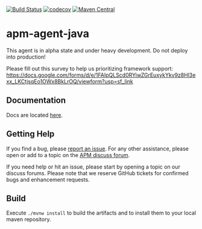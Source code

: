 [![Build Status](https://img.shields.io/jenkins/s/https/apm-ci.elastic.co/job/elastic+apm-agent-java+master.svg)](https://apm-ci.elastic.co/job/elastic+apm-agent-java+master)
[![codecov](https://codecov.io/gh/elastic/apm-agent-java/branch/master/graph/badge.svg)](https://codecov.io/gh/elastic/apm-agent-java)
[![Maven Central](https://img.shields.io/maven-central/v/co.elastic.apm/apm-agent-api.svg)](http://search.maven.org/#search%7Cga%7C1%7Cg%3A%22co.elastic.apm%22%20AND%20a%3A%22apm-agent-api%22)

# apm-agent-java

This agent is in alpha state and under heavy development. Do not deploy into production! 

Please fill out this survey to help us prioritizing framework support: https://docs.google.com/forms/d/e/1FAIpQLScd0RYiwZGrEuxykYkv9z8Hl3exx_LKCtjsqEo1OWx8BkLrOQ/viewform?usp=sf_link

## Documentation
Docs are located [here](docs/index.asciidoc).

## Getting Help
If you find a bug,
please [report an issue](https://github.com/elastic/apm-agent-java/issues/new).
For any other assistance,
please open or add to a topic on the [APM discuss forum](https://discuss.elastic.co/c/apm).

If you need help or hit an issue,
please start by opening a topic on our discuss forums.
Please note that we reserve GitHub tickets for confirmed bugs and enhancement requests.

## Build
Execute `./mvnw install` to build the artifacts and to install them to your local maven repository.

